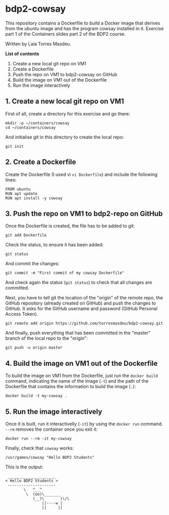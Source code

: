 # bdp2-cowsay
This repository contains a Dockerfile to build a Docker image that derives from the ubuntu image and has the program cowsay installed in it. Exercise part 1 of the Containers slides part 2 of the BDP2 course.

Written by Laia Torres Masdeu.

**List of contents**
1. Create a new local git repo on VM1
2. Create a Dockerfile
3. Push the repo on VM1 to bdp2-cowsay on GitHub
4. Build the image on VM1 out of the Dockerfile
5. Run the image interactively

## 1. Create a new local git repo on VM1
First of all, create a directory for this exercise and go there:
```
mkdir -p ~/containers/cowsay
cd ~/containers/cowsay
```

And initialise git in this directory to create the local repo:
```
git init
```

## 2. Create a Dockerfile
Create the Dockerfile (I used vi `vi Dockerfile`) and include the following lines:
```
FROM ubuntu
RUN apt update
RUN apt install -y cowsay
```

## 3. Push the repo on VM1 to bdp2-repo on GitHub
Once the Dockerfile is created, the file has to be added to git:
```
git add Dockerfile
```

Check the status, to ensure it has been added:
```
git status
```

And commit the changes:
```
git commit -m "First commit of my cowsay Dockerfile"
```

And check again the status (`git status`) to check that all changes are committed.

Next, you have to tell git the location of the "origin" of the remote repo, the GitHub repository (already created on GitHub) and push the changes to GitHub. It asks for the GitHub username and password (GitHub Personal Access Token).
```
git remote add origin https://github.com/torresmasdeu/bdp2-cowsay.git
```

And finally, push everything that has been committed in the "master" branch of the local repo to the "origin":
```
git push -u origin master
```

## 4. Build the image on VM1 out of the Dockerfile
To build the image on VM1 from the Dockerfile, just run the `docker build` command, indicating the name of the image (`-t`) and the path of the Dockerfile that contains the information to build the image (`.`):
```
docker build -t my-cowsay .
```

## 5. Run the image interactively
Once it is built, run it interactivelly (`-it`) by using the `docker run` command. `--rm` removes the container once you exit it:
```
docker run --rm -it my-cowsay
```
Finally, check that `cowsay` works:
```
/usr/games/cowsay "Hello BDP2 Students"
```

This is the output:
```
 _____________________
< Hello BDP2 Students >
 ---------------------
        \   ^__^
         \  (oo)\_______
            (__)\       )\/\
                ||----w |
                ||     ||
```
